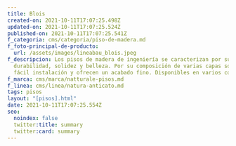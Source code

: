 ```yaml
---
title: Blois
created-on: 2021-10-11T17:07:25.498Z
updated-on: 2021-10-11T17:07:25.524Z
published-on: 2021-10-11T17:07:25.541Z
f_categoria: cms/categoria/piso-de-madera.md
f_foto-principal-de-producto:
  url: /assets/images/lineabau_blois.jpeg
f_descripcion: Los pisos de madera de ingeniería se caracterizan por su
  durabilidad, solidez y belleza. Por su composición de varias capas son de
  fácil instalación y ofrecen un acabado fino. Disponibles en varios colores.
f_marca: cms/marca/natturale-pisos.md
f_linea: cms/linea/natura-anticato.md
tags: pisos
layout: "[pisos].html"
date: 2021-10-11T17:07:25.554Z
seo:
  noindex: false
  twitter:title: summary
  twitter:card: summary
---
```

